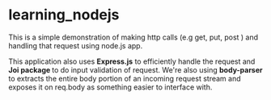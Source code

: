 # learning_nodejs
This is a simple demonstration of making http calls (e.g get, put, post ) and handling that request using node.js app.

This application also uses <b>Express.js</b> to efficiently handle the request and <b> Joi package </b> to do input validation of request. 
We're also using <b>body-parser</b> to extracts the entire body portion of an incoming request stream and exposes it on req.body as something easier to interface with. 
